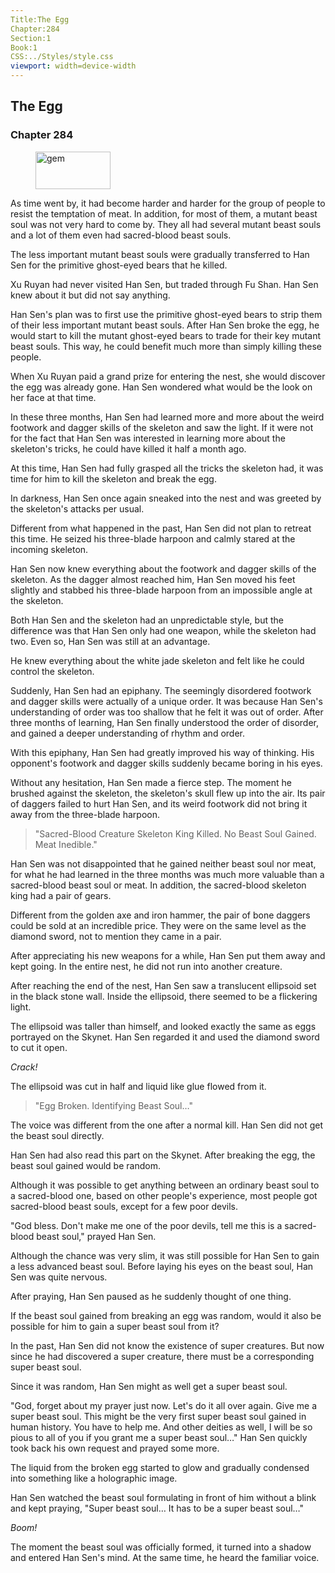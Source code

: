 ```yaml
---
Title:The Egg 
Chapter:284 
Section:1 
Book:1 
CSS:../Styles/style.css 
viewport: width=device-width
---
```

  
## The Egg
### Chapter 284
  
<figure>
	<img src="../Images/gem.gif" alt="gem" id="gem" width="120" height="60" />
</figure>
  

  
As time went by, it had become harder and harder for the group of people to resist the temptation of meat. In addition, for most of them, a mutant beast soul was not very hard to come by. They all had several mutant beast souls and a lot of them even had sacred-blood beast souls.

The less important mutant beast souls were gradually transferred to Han Sen for the primitive ghost-eyed bears that he killed.

Xu Ruyan had never visited Han Sen, but traded through Fu Shan. Han Sen knew about it but did not say anything.

Han Sen's plan was to first use the primitive ghost-eyed bears to strip them of their less important mutant beast souls. After Han Sen broke the egg, he would start to kill the mutant ghost-eyed bears to trade for their key mutant beast souls. This way, he could benefit much more than simply killing these people.

When Xu Ruyan paid a grand prize for entering the nest, she would discover the egg was already gone. Han Sen wondered what would be the look on her face at that time.

In these three months, Han Sen had learned more and more about the weird footwork and dagger skills of the skeleton and saw the light. If it were not for the fact that Han Sen was interested in learning more about the skeleton's tricks, he could have killed it half a month ago.

At this time, Han Sen had fully grasped all the tricks the skeleton had, it was time for him to kill the skeleton and break the egg.

In darkness, Han Sen once again sneaked into the nest and was greeted by the skeleton's attacks per usual.

Different from what happened in the past, Han Sen did not plan to retreat this time. He seized his three-blade harpoon and calmly stared at the incoming skeleton.

Han Sen now knew everything about the footwork and dagger skills of the skeleton. As the dagger almost reached him, Han Sen moved his feet slightly and stabbed his three-blade harpoon from an impossible angle at the skeleton.

Both Han Sen and the skeleton had an unpredictable style, but the difference was that Han Sen only had one weapon, while the skeleton had two. Even so, Han Sen was still at an advantage.

He knew everything about the white jade skeleton and felt like he could control the skeleton.

Suddenly, Han Sen had an epiphany. The seemingly disordered footwork and dagger skills were actually of a unique order. It was because Han Sen's understanding of order was too shallow that he felt it was out of order. After three months of learning, Han Sen finally understood the order of disorder, and gained a deeper understanding of rhythm and order.

With this epiphany, Han Sen had greatly improved his way of thinking. His opponent's footwork and dagger skills suddenly became boring in his eyes.

Without any hesitation, Han Sen made a fierce step. The moment he brushed against the skeleton, the skeleton's skull flew up into the air. Its pair of daggers failed to hurt Han Sen, and its weird footwork did not bring it away from the three-blade harpoon.

> "Sacred-Blood Creature Skeleton King Killed. No Beast Soul Gained. Meat Inedible."

Han Sen was not disappointed that he gained neither beast soul nor meat, for what he had learned in the three months was much more valuable than a sacred-blood beast soul or meat. In addition, the sacred-blood skeleton king had a pair of gears.

Different from the golden axe and iron hammer, the pair of bone daggers could be sold at an incredible price. They were on the same level as the diamond sword, not to mention they came in a pair.

After appreciating his new weapons for a while, Han Sen put them away and kept going. In the entire nest, he did not run into another creature.

After reaching the end of the nest, Han Sen saw a translucent ellipsoid set in the black stone wall. Inside the ellipsoid, there seemed to be a flickering light.

The ellipsoid was taller than himself, and looked exactly the same as eggs portrayed on the Skynet. Han Sen regarded it and used the diamond sword to cut it open.

*Crack!*

The ellipsoid was cut in half and liquid like glue flowed from it.

> "Egg Broken. Identifying Beast Soul…"

The voice was different from the one after a normal kill. Han Sen did not get the beast soul directly.

Han Sen had also read this part on the Skynet. After breaking the egg, the beast soul gained would be random.

Although it was possible to get anything between an ordinary beast soul to a sacred-blood one, based on other people's experience, most people got sacred-blood beast souls, except for a few poor devils.

"God bless. Don't make me one of the poor devils, tell me this is a sacred-blood beast soul," prayed Han Sen.

Although the chance was very slim, it was still possible for Han Sen to gain a less advanced beast soul. Before laying his eyes on the beast soul, Han Sen was quite nervous.

After praying, Han Sen paused as he suddenly thought of one thing.

If the beast soul gained from breaking an egg was random, would it also be possible for him to gain a super beast soul from it?

In the past, Han Sen did not know the existence of super creatures. But now since he had discovered a super creature, there must be a corresponding super beast soul.

Since it was random, Han Sen might as well get a super beast soul.

"God, forget about my prayer just now. Let's do it all over again. Give me a super beast soul. This might be the very first super beast soul gained in human history. You have to help me. And other deities as well, I will be so pious to all of you if you grant me a super beast soul…" Han Sen quickly took back his own request and prayed some more.

The liquid from the broken egg started to glow and gradually condensed into something like a holographic image.

Han Sen watched the beast soul formulating in front of him without a blink and kept praying, "Super beast soul… It has to be a super beast soul…"

*Boom!*

The moment the beast soul was officially formed, it turned into a shadow and entered Han Sen's mind. At the same time, he heard the familiar voice.